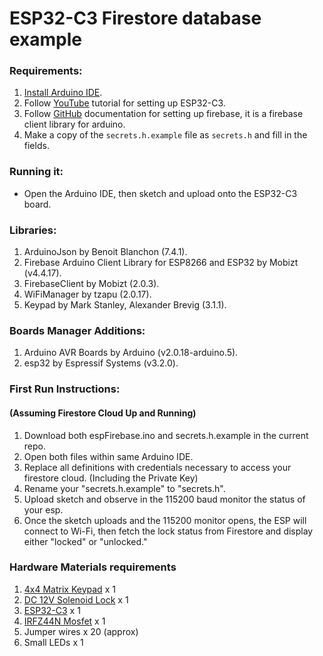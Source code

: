 # ESP32-C3 Firestore database example

### Requirements:
1. [Install Arduino IDE](https://www.arduino.cc/en/software).
2. Follow [YouTube](https://www.youtube.com/watch?v=md1uEOnau5k) tutorial for setting up ESP32-C3.
3. Follow [GitHub](https://github.com/mobizt/FirebaseClient) documentation for setting up firebase, it is a firebase client library for arduino.
4. Make a copy of the `secrets.h.example` file as `secrets.h` and fill in the fields.

### Running it:
* Open the Arduino IDE, then sketch and upload onto the ESP32-C3 board.

### Libraries:
1. ArduinoJson by Benoit Blanchon (7.4.1).
2. Firebase Arduino Client Library for ESP8266 and ESP32 by Mobizt (v4.4.17).
3. FirebaseClient by Mobizt (2.0.3).
4. WiFiManager by tzapu (2.0.17).
5. Keypad by Mark Stanley, Alexander Brevig (3.1.1).

### Boards Manager Additions:
1. Arduino AVR Boards by Arduino (v2.0.18-arduino.5).
2. esp32 by Espressif Systems (v3.2.0).

### First Run Instructions:
#### (Assuming Firestore Cloud Up and Running)

1. Download both espFirebase.ino and secrets.h.example in the current repo.
2. Open both files within same Arduino IDE. 
3. Replace all definitions with credentials necessary to access your firestore cloud. (Including the Private Key)
4. Rename your "secrets.h.example" to "secrets.h".
5. Upload sketch and observe in the 115200 baud monitor the status of your esp.
6. Once the sketch uploads and the 115200 monitor opens, the ESP will connect to Wi-Fi, then fetch the lock status from Firestore and display either "locked" or "unlocked."

### Hardware Materials requirements
1. [4x4 Matrix Keypad](https://www.mouser.com/ProductDetail/Adafruit/3844?qs=qSfuJ%252Bfl%2Fd6WS5%252BJGim1hw%3D%3D&utm_source=electronicwings&utm_medium=referral&utm_campaign=mouser-componentlisting&_gl=1*1l8bxhz*_ga*MTcxNDc3NzEzMS4xNzQzNjM2NTI1*_ga_15W4STQT4T*MTc0MzYzNjUyNC4xLjEuMTc0MzYzNjUzOS40NS4wLjA.) x 1
2. [DC 12V Solenoid Lock](https://www.amazon.com/dp/B0D8BD6R35?&linkCode=sl1&tag=zlufy-20&linkId=2d5df078eda52bfc049c2a2ee22b0b35&language=en_US&ref_=as_li_ss_tl) x 1
3. [ESP32-C3](https://www.espressif.com/en/products/devkits) x 1
4. [IRFZ44N Mosfet](chrome-extension://efaidnbmnnnibpcajpcglclefindmkaj/https://www.infineon.com/dgdl/Infineon-IRFZ44N-DataSheet-v01_01-EN.pdf?fileId=5546d462533600a40153563b3a9f220d) x 1
5. Jumper wires x 20 (approx)
6. Small LEDs x 1
